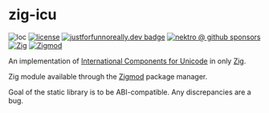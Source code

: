 # zig-icu

![loc](https://sloc.xyz/github/nektro/zig-icu)
[![license](https://img.shields.io/github/license/nektro/zig-icu.svg)](https://github.com/nektro/zig-icu/blob/master/LICENSE)
[![justforfunnoreally.dev badge](https://img.shields.io/badge/justforfunnoreally-dev-9ff)](https://justforfunnoreally.dev)
[![nektro @ github sponsors](https://img.shields.io/badge/sponsors-nektro-purple?logo=github)](https://github.com/sponsors/nektro)
[![Zig](https://img.shields.io/badge/Zig-0.14-f7a41d)](https://ziglang.org/)
[![Zigmod](https://img.shields.io/badge/Zigmod-latest-f7a41d)](https://github.com/nektro/zigmod)

An implementation of [International Components for Unicode](https://icu.unicode.org/) in only [Zig](https://ziglang.org/).

Zig module available through the [Zigmod](https://ziglang.org/) package manager.

Goal of the static library is to be ABI-compatible. Any discrepancies are a bug.
